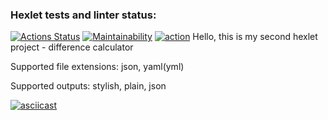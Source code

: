 ### Hexlet tests and linter status:
[![Actions Status](https://github.com/TimurSiplatov/php-project-48/workflows/hexlet-check/badge.svg)](https://github.com/TimurSiplatov/php-project-48/actions)
[![Maintainability](https://api.codeclimate.com/v1/badges/cf003f784408b91abe42/maintainability)](https://codeclimate.com/github/TimurSiplatov/php-project-48/maintainability)
[![action](https://github.com/TimurSiplatov/php-project-48/actions/workflows/git-action.yml/badge.svg)](https://github.com/TimurSiplatov/php-project-48/actions/workflows/git-action.yml)
Hello, this is my second hexlet project - difference calculator

Supported file extensions: json, yaml(yml)

Supported outputs: stylish, plain, json

[![asciicast](https://asciinema.org/a/Uq6Kxqt3iWzXaTfdMOkgeultd.svg)](https://asciinema.org/a/Uq6Kxqt3iWzXaTfdMOkgeultd)